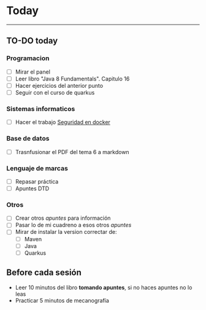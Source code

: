 # Today
---
## TO-DO today
### Programacion
- [ ] Mirar el panel
- [ ] Leer libro "Java 8 Fundamentals". Capitulo 16
- [ ] Hacer ejercicios del anterior punto
- [ ] Seguir con el curso de quarkus
### Sistemas informaticos
- [ ] Hacer el trabajo [Seguridad en docker](https://classroom.google.com/c/MzQ1NTIyMzQwMDM3/a/NDkyODM4NTY5Mjg2/details)
### Base de datos
- [ ] Trasnfusionar el PDF del tema 6 a markdown
### Lenguaje de marcas
- [ ] Repasar práctica
- [ ] Apuntes DTD
### Otros
- [ ] Crear otros *apuntes* para información
- [ ] Pasar lo de mi cuadreno a esos otros *apuntes*
- [ ] Mirar de instalar la version correctar de:
	- [ ] Maven
	- [ ] Java
	- [ ] Quarkus

## Before cada sesión
- Leer 10 minutos del libro **tomando apuntes**, si no haces apuntes no lo leas
- Practicar 5 minutos de mecanografía